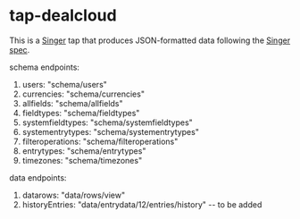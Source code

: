 # tap-dealcloud

This is a [Singer](https://singer.io) tap that produces JSON-formatted data
following the [Singer
spec](https://github.com/singer-io/getting-started/blob/master/SPEC.md).

schema endpoints: 
  1. users: "schema/users"
  2. currencies: "schema/currencies"
  3. allfields: "schema/allfields"
  4. fieldtypes: "schema/fieldtypes"
  5. systemfieldtypes: "schema/systemfieldtypes"
  6. systementrytypes: "schema/systementrytypes"
  7. filteroperations: "schema/filteroperations"
  8. entrytypes: "schema/entrytypes"
  9. timezones: "schema/timezones"

data endpoints:
  1. datarows: "data/rows/view"
  2. historyEntries: "data/entrydata/12/entries/history" -- to be added